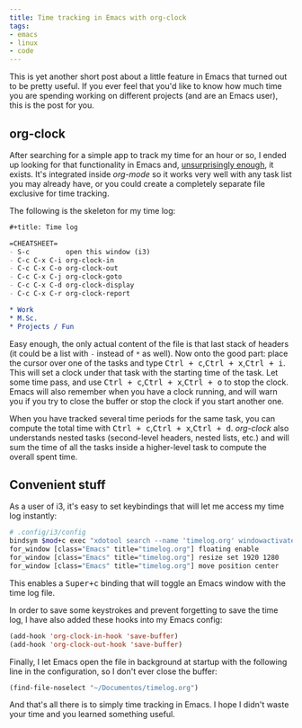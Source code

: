 ```yaml
---
title: Time tracking in Emacs with org-clock
tags:
- emacs
- linux
- code
---
```


This is yet another short post about a little feature in Emacs that turned out to be pretty useful. If you ever feel that you'd like to know how much time you are spending working on different projects (and are an Emacs user), this is the post for you.

## org-clock

After searching for a simple app to track my time for an hour or so, I ended up looking for that functionality in Emacs and, [unsurprisingly enough](https://www.xkcd.com/378/), it exists. It's integrated inside *org-mode* so it works very well with any task list you may already have, or you could create a completely separate file exclusive for time tracking.

The following is the skeleton for my time log:

~~~org
#+title: Time log

=CHEATSHEET=
- S-c         open this window (i3)
- C-c C-x C-i org-clock-in
- C-c C-x C-o org-clock-out
- C-c C-x C-j org-clock-goto
- C-c C-x C-d org-clock-display
- C-c C-x C-r org-clock-report

* Work
* M.Sc.
* Projects / Fun
~~~

Easy enough, the only actual content of the file is that last stack of headers (it could be a list with `-` instead of `*` as well). Now onto the good part: place the cursor over one of the tasks and type <kbd>Ctrl + c</kbd>,<kbd>Ctrl + x</kbd>,<kbd>Ctrl + i</kbd>. This will set a clock under that task with the starting time of the task. Let some time pass, and use <kbd>Ctrl + c</kbd>,<kbd>Ctrl + x</kbd>,<kbd>Ctrl + o</kbd> to stop the clock. Emacs will also remember when you have a clock running, and will warn you if you try to close the buffer or stop the clock if you start another one.

When you have tracked several time periods for the same task, you can compute the total time with <kbd>Ctrl + c</kbd>,<kbd>Ctrl + x</kbd>,<kbd>Ctrl + d</kbd>. *org-clock* also understands nested tasks (second-level headers, nested lists, etc.) and will sum the time of all the tasks inside a higher-level task to compute the overall spent time.

## Convenient stuff

As a user of i3, it's easy to set keybindings that will let me access my time log instantly:

~~~sh
# .config/i3/config
bindsym $mod+c exec "xdotool search --name 'timelog.org' windowactivate && i3-msg kill || emacsclient -c /media/datos/Documents/timelog.org"
for_window [class="Emacs" title="timelog.org"] floating enable
for_window [class="Emacs" title="timelog.org"] resize set 1920 1280
for_window [class="Emacs" title="timelog.org"] move position center
~~~

This enables a <kbd>Super+c</kbd> binding that will toggle an Emacs window with the time log file.

In order to save some keystrokes and prevent forgetting to save the time log, I have also added these hooks into my Emacs config:

~~~lisp
(add-hook 'org-clock-in-hook 'save-buffer)
(add-hook 'org-clock-out-hook 'save-buffer)
~~~

Finally, I let Emacs open the file in background at startup with the following line in the configuration, so I don't ever close the buffer:

~~~lisp
(find-file-noselect "~/Documentos/timelog.org")
~~~

And that's all there is to simply time tracking in Emacs. I hope I didn't waste your time and you learned something useful.
<!--stackedit_data:
eyJoaXN0b3J5IjpbLTE1OTcwMjYwNzJdfQ==
-->